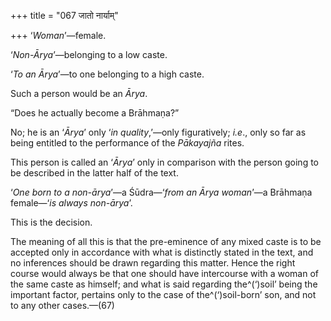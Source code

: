 +++
title = "067 जातो नार्याम्"

+++
‘*Woman*’—female.

‘*Non-Ārya*’—belonging to a low caste.

‘*To an Ārya*’—to one belonging to a high caste.

Such a person would be an *Ārya*.

“Does he actually become a Brāhmaṇa?”

No; he is an ‘*Ārya*’ only ‘*in quality*,’—only figuratively; *i.e*.,
only so far as being entitled to the performance of the *Pākayajña*
rites.

This person is called an ‘*Ārya*’ only in comparison with the person
going to be described in the latter half of the text.

‘*One* *born to a non-ārya*’—a Śūdra—‘*from an Ārya woman*’—a Brāhmaṇa
female—‘*is always non-ārya*’.

This is the decision.

The meaning of all this is that the pre-eminence of any mixed caste is
to be accepted only in accordance with what is distinctly stated in the
text, and no inferences should be drawn regarding this matter. Hence the
right course would always be that one should have intercourse with a
woman of the same caste as himself; and what is said regarding
the^(‘)soil’ being the important factor, pertains only to the case of
the^(‘)soil-born’ son, and not to any other cases.—(67)


